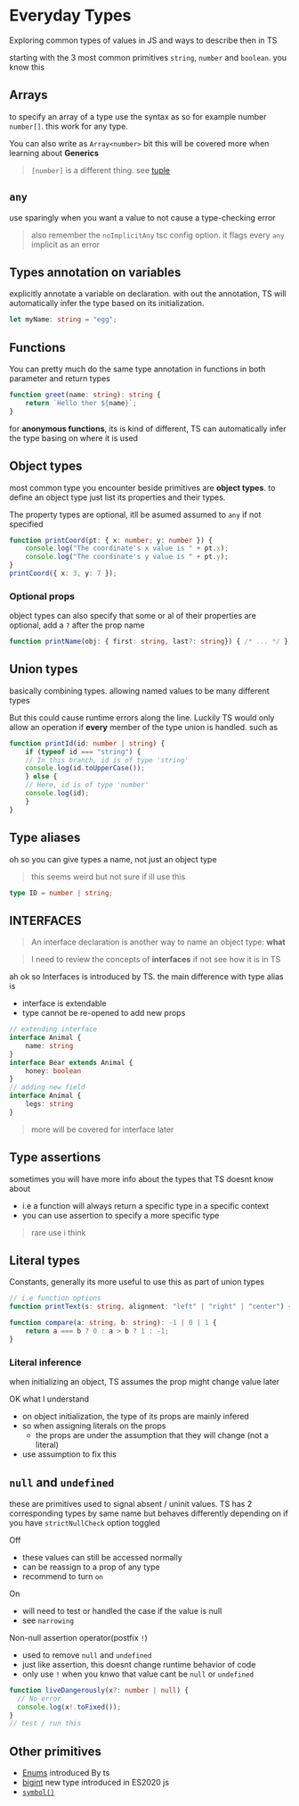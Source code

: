 # Everyday Types

Exploring common types of values in JS and ways to describe then in TS

starting with the 3 most common primitives `string`, `number` and `boolean`.
you know this

## Arrays

to specify an array of a type use the syntax as so for example number `number[]`.
this work for any type.

You can also write as `Array<number>` bit this will be covered more when learning about **Generics**

> `[number]` is a different thing. see [tuple](https://www.typescriptlang.org/docs/handbook/2/objects.html#tuple-types)

## `any`

use sparingly when you want a value to not cause a type-checking error

> also remember the `noImplicitAny` tsc config option. it flags every `any` implicit as an error

## Types annotation on variables

explicitly annotate a variable on declaration.
with out the annotation, TS will automatically infer the type based on its initialization.

```ts
let myName: string = "egg";
```

## Functions

You can pretty much do the same type annotation in functions in both parameter and return types

```ts
function greet(name: string): string {
    return `Hello ther ${name}`;
}
```

for **anonymous functions**, its is kind of different,
TS can automatically infer the type basing on where it is used

## Object types

most common type you encounter beside primitives are **object types**.
to define an object type just list its properties and their types.

The property types are optional, itll be asumed assumed to `any` if not specified

```ts
function printCoord(pt: { x: number; y: number }) {
    console.log("The coordinate's x value is " + pt.x);
    console.log("The coordinate's y value is " + pt.y);
}
printCoord({ x: 3, y: 7 });
```

### Optional props

object types can also specify that some or al of their properties are optional, add a `?` after the prop name

```ts
function printName(obj: { first: string, last?: string}) { /* ... */ };
```

## Union types

basically combining types. allowing named values to be many different types

But this could cause runtime errors along the line. Luckily TS would only allow an operation if **every** member of the type union is handled.
such as

```ts
function printId(id: number | string) {
    if (typeof id === "string") {
    // In this branch, id is of type 'string'
    console.log(id.toUpperCase());
    } else {
    // Here, id is of type 'number'
    console.log(id);
    }
}
```

## Type aliases

oh so you can give types a name, not just an object type

> this seems weird but not sure if ill use this

```ts
type ID = number | string;
```

## INTERFACES

> An interface declaration is another way to name an object type: **what**

> I need to review the concepts of **interfaces** if not see how it is in TS

ah ok so Interfaces is introduced by TS. the main difference with type alias is
- interface is extendable
- type cannot be re-opened to add new props

```ts
// extending interface
interface Animal {
    name: string
}
interface Bear extends Animal {
    honey: boolean
}
// adding new field
interface Animal {
    legs: string
}
```

> more will be covered for interface later

## Type assertions

sometimes you will have more info about the types that TS doesnt know about
- i.e a function will always return a specific type in a specific context
- you can use assertion to specify a more specific type

> rare use i think

## Literal types

Constants, generally its more useful to use this as part of union types

```ts
// i.e function options
function printText(s: string, alignment: "left" | "right" | "center") {}

function compare(a: string, b: string): -1 | 0 | 1 {
    return a === b ? 0 : a > b ? 1 : -1;
}
```

### Literal inference

when initializing an object, TS assumes the prop might change value later

OK what I understand
- on object initialization, the type of its props are mainly infered
- so when assigning literals on the props
  - the props are under the assumption that they will change (not a literal)
- use assumption to fix this 

## `null` and `undefined`

these are primitives used to signal absent / uninit values.
TS has 2 corresponding types by same name but behaves differently depending on if you have `strictNullCheck` option toggled

Off
- these values can still be accessed normally
- can be reassign to a prop of any type
- recommend to turn `on`

On
- will need to test or handled the case if the value is null
- see `narrowing`

Non-null assertion operator(postfix `!`)
- used to remove `null` and `undefined` 
- just like assertion, this doesnt change runtime behavior of code
- only use `!` when you knwo that value cant be `null` or `undefined`

```ts
function liveDangerously(x?: number | null) {
  // No error
  console.log(x!.toFixed());
}
// test / run this
```

## Other primitives

- [Enums](https://www.typescriptlang.org/docs/handbook/enums.html) introduced By ts
- [bigint](https://www.typescriptlang.org/docs/handbook/release-notes/typescript-3-2.html#bigint) new type introduced in ES2020 js
- [`symbol()`](https://www.typescriptlang.org/docs/handbook/symbols.html)